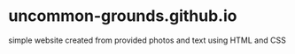 # uncommon-grounds.github.io
simple website created from provided photos and text using HTML and CSS
